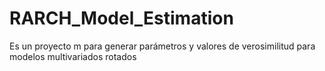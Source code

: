 # RARCH_Model_Estimation
Es un proyecto m para generar parámetros y valores de verosimilitud para modelos multivariados rotados
